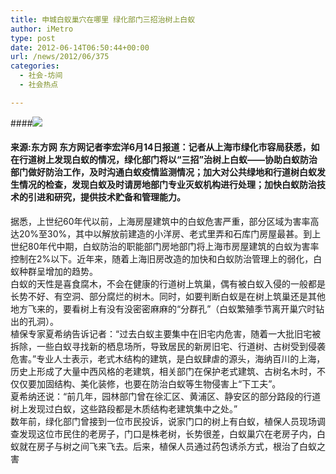 ```yaml
---
title: 申城白蚁巢穴在哪里 绿化部门三招治树上白蚁
author: iMetro
type: post
date: 2012-06-14T06:50:44+00:00
url: /news/2012/06/375
categories:
  - 社会-坊间
  - 社会热点

---
```

####![][1] 

#### 来源:东方网 东方网记者李宏洋6月14日报道：记者从上海市绿化市容局获悉，如在行道树上发现白蚁的情况，绿化部门将以“三招”治树上白蚁――协助白蚁防治部门做好防治工作，及时沟通白蚁疫情监测情况；加大对公共绿地和行道树白蚁发生情况的检查，发现白蚁及时请房地部门专业灭蚁机构进行处理；加快白蚁防治技术的引进和研究，提供技术贮备和管理能力。  
据悉，上世纪60年代以前，上海房屋建筑中的白蚁危害严重，部分区域为害率高达20%至30%，其中以解放前建造的小洋房、老式里弄和石库门房屋最甚。到上世纪80年代中期，白蚁防治的职能部门房地部门将上海市房屋建筑的白蚁为害率控制在2%以下。近年来，随着上海旧房改造的加快和白蚁防治管理上的弱化，白蚁种群呈增加的趋势。  
白蚁的天性是喜食腐木，不会在健康的行道树上筑巢，偶有被白蚁入侵的一般都是长势不好、有空洞、部分腐烂的树木。同时，如要判断白蚁是在树上筑巢还是其他地方飞来的，要看树上有没有没密密麻麻的“分群孔”（白蚁繁殖季节离开巢穴时钻出的孔洞）。  
植保专家夏希纳告诉记者：“过去白蚁主要集中在旧宅内危害，随着一大批旧宅被拆除，一些白蚁寻找新的栖息场所，导致居民的新房旧宅、行道树、古树受到侵袭危害。”专业人士表示，老式木结构的建筑，是白蚁肆虐的源头，海纳百川的上海，历史上形成了大量中西风格的老建筑，相关部门在保护老式建筑、古树名木时，不仅仅要加固结构、美化装修，也要在防治白蚁等生物侵害上“下工夫”。  
夏希纳还说：“前几年，园林部门曾在徐汇区、黄浦区、静安区的部分路段的行道树上发现过白蚁，这些路段都是木质结构老建筑集中之处。”  
数年前，绿化部门曾接到一位市民投诉，说家门口的树上有白蚁，植保人员现场调查发现这位市民住的老房子，门口是株老树，长势很差，白蚁巢穴在老房子内，白蚁就在房子与树之间飞来飞去。后来，植保人员通过药包诱杀方式，根治了白蚁之害

 [1]: http://imgsrc.baidu.com/baike/pic/item/207ea60ee31986de37d12214.jpg